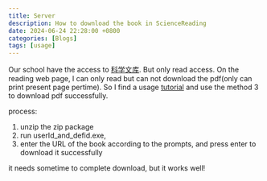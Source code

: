 ```yaml
---
title: Server
description: How to download the book in ScienceReading
date: 2024-06-24 22:28:00 +0800
categories: [Blogs]
tags: [usage]
---
```


Our school have the access to [科学文库](https://book.sciencereading.cn/). But only read access.
On the reading web page, I can only read but can not download the pdf(only can print present page pertime).
So I find a usage [tutorial](https://www.axutongxue.top/2022/09/blog-post_14.html) and use the method 3 to download pdf successfully.

process: 
1. unzip the zip package
2. run userId_and_defid.exe,
3. enter the URL of the book according to the prompts, and press enter to download it successfully

it needs sometime to complete download, but it works well!
